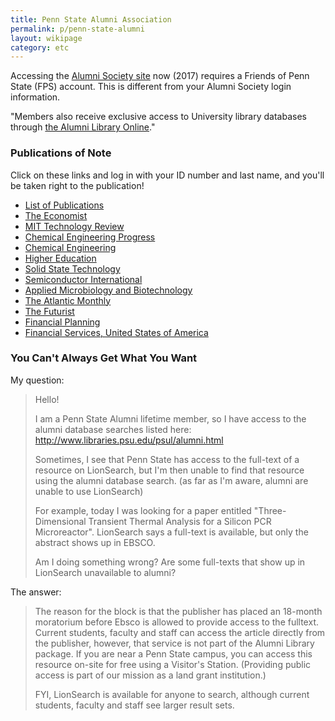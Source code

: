 ```yaml
---
title: Penn State Alumni Association
permalink: p/penn-state-alumni
layout: wikipage
category: etc
---
```


Accessing the [Alumni Society site](http://alumni.psu.edu/membership/benefits) now (2017) requires a Friends of Penn State (FPS) account.  This is different from your Alumni Society login information.

"Members also receive exclusive access to University library databases through [the Alumni Library Online](http://www.libraries.psu.edu/psul/alumni.html)."


### Publications of Note

Click on these links and log in with your ID number and last name, and you'll be taken right to the publication!

+ [List of Publications](http://search.proquest.com.ezalumni.libraries.psu.edu/publicationbrowse?accountid=32882)
+ [The Economist](http://search.proquest.com.ezalumni.libraries.psu.edu/publication/publications_41716?accountid=32882)
+ [MIT Technology Review](http://search.proquest.com.ezalumni.libraries.psu.edu/publication/35850/citation?accountid=32882)
+ [Chemical Engineering Progress](http://search.proquest.com.ezalumni.libraries.psu.edu/publication/publications_40780?accountid=32882)
+ [Chemical Engineering](http://search.proquest.com.ezalumni.libraries.psu.edu/publication/publications_41910?accountid=32882)
+ [Higher Education](http://search.proquest.com.ezalumni.libraries.psu.edu/publication/publications_54126?accountid=32882)
+ [Solid State Technology](http://search.proquest.com.ezalumni.libraries.psu.edu/publication/publications_47974?accountid=32882)
+ [Semiconductor International](http://search.proquest.com.ezalumni.libraries.psu.edu/publication/publications_48708?accountid=32882)
+ [Applied Microbiology and Biotechnology](http://search.proquest.com.ezalumni.libraries.psu.edu/publication/publications_54065?accountid=32882)
+ [The Atlantic Monthly](http://search.proquest.com.ezalumni.libraries.psu.edu/publication/publications_40949?accountid=32882)
+ [The Futurist](http://search.proquest.com.ezalumni.libraries.psu.edu/publication/47758/citation/3DF2FAE11FE14AC4PQ/312?accountid=32882)
+ [Financial Planning](http://search.proquest.com.ezalumni.libraries.psu.edu/publication/6230/citation/3DF2FAE11FE14AC4PQ/108?accountid=32882)
+ [Financial Services, United States of America](http://search.proquest.com.ezalumni.libraries.psu.edu/publication/2029019/citation/3DF2FAE11FE14AC4PQ/134?accountid=32882)


### You Can't Always Get What You Want

My question:

> Hello!
>
> I am a Penn State Alumni lifetime member, so I have access to the alumni database searches listed here: <http://www.libraries.psu.edu/psul/alumni.html>
>
> Sometimes, I see that Penn State has access to the full-text of a resource on LionSearch, but I'm then unable to find that resource using the alumni database search. (as far as I'm aware, alumni are unable to use LionSearch)
>
> For example, today I was looking for a paper entitled "Three-Dimensional Transient Thermal Analysis for a Silicon PCR Microreactor". LionSearch says a full-text is available, but only the abstract shows up in EBSCO.
>
> Am I doing something wrong? Are some full-texts that show up in LionSearch unavailable to alumni?

The answer:

> The reason for the block is that the publisher has placed an 18-month moratorium before Ebsco is allowed to provide access to the fulltext. Current students, faculty and staff can access the article directly from the publisher, however, that service is not part of the Alumni Library package. If you are near a Penn State campus, you can access this resource on-site for free using a Visitor's Station. (Providing public access is part of our mission as a land grant institution.)
>
> FYI, LionSearch is available for anyone to search, although current students, faculty and staff see larger result sets.
